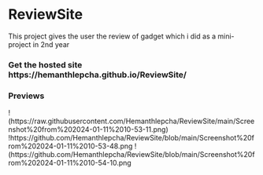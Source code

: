 # ReviewSite
This project gives the user the review of gadget which i did as a mini-project in 2nd year
<h3>Get the hosted site https://hemanthlepcha.github.io/ReviewSite/</h3>
<h3>Previews</h3>
!(https://raw.githubusercontent.com/Hemanthlepcha/ReviewSite/main/Screenshot%20from%202024-01-11%2010-53-11.png)
!https://github.com/Hemanthlepcha/ReviewSite/blob/main/Screenshot%20from%202024-01-11%2010-53-48.png
!(https://github.com/Hemanthlepcha/ReviewSite/blob/main/Screenshot%20from%202024-01-11%2010-54-10.png

